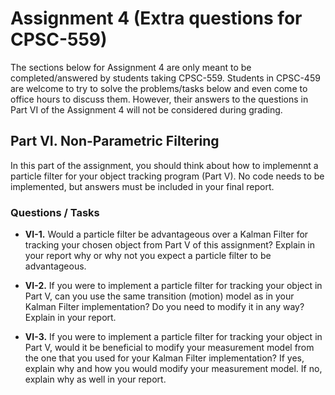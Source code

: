 # Assignment 4 (Extra questions for CPSC-559)

The sections below for Assignment 4 are only meant to be completed/answered by students taking CPSC-559. Students in CPSC-459 are welcome to try to solve the problems/tasks below and even come to office hours to discuss them. However, their answers to the questions in Part VI of the Assignment 4 will not be considered during grading.

## Part VI. Non-Parametric Filtering

In this part of the assignment, you should think about how to implemennt a particle filter for your object tracking program (Part V). No code needs to be implemented, but answers must be included in your final report.

### Questions / Tasks

- **VI-1.** Would a particle filter be advantageous over a Kalman Filter for tracking your chosen object from Part V of this assignment? Explain in your report why or why not you expect a particle filter to be advantageous.

- **VI-2.** If you were to implement a particle filter for tracking your object in Part V, can you use the same transition (motion) model as in your Kalman Filter implementation? Do you need to modify it in any way? Explain in your report.

- **VI-3.** If you were to implement a particle filter for tracking your object in Part V, would it be beneficial to modify your measurement model from the one that you used for your Kalman Filter implementation? If yes, explain why and how you would modify your measurement model. If no, explain why as well in your report.

